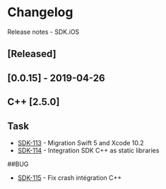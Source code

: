 # Changelog
Release notes - SDK.iOS

## [Released]

## [0.0.15] - 2019-04-26
## C++ [2.5.0]

## Task

*   [SDK-113](https://mybrain.atlassian.net/browse/SDK-113) - Migration Swift 5 and Xcode 10.2
*   [SDK-114](https://mybrain.atlassian.net/browse/SDK-114) - Integration SDK C++ as static libraries

##BUG
*   [SDK-115](https://mybrain.atlassian.net/browse/SDK-115) - Fix crash intégration C++
